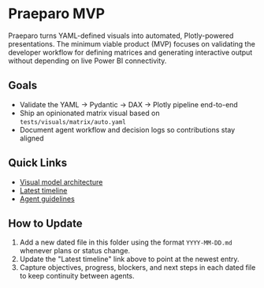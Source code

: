 # Praeparo MVP

Praeparo turns YAML-defined visuals into automated, Plotly-powered presentations. The minimum viable product (MVP) focuses on validating the developer workflow for defining matrices and generating interactive output without depending on live Power BI connectivity.

## Goals

- Validate the YAML -> Pydantic -> DAX -> Plotly pipeline end-to-end
- Ship an opinionated matrix visual based on `tests/visuals/matrix/auto.yaml`
- Document agent workflow and decision logs so contributions stay aligned

## Quick Links

- [Visual model architecture](./visual_model_architecture.md)
- [Latest timeline](./2025-09-18.md)
- [Agent guidelines](../../AGENTS.md)

## How to Update

1. Add a new dated file in this folder using the format `YYYY-MM-DD.md` whenever plans or status change.
2. Update the "Latest timeline" link above to point at the newest entry.
3. Capture objectives, progress, blockers, and next steps in each dated file to keep continuity between agents.

